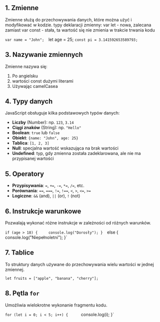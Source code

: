 ## 1. Zmienne

Zmienne służą do przechowywania danych, które można użyć i modyfikować w kodzie. 
typy deklaracji zmienny:
var 
let - nowa, zalecana zamiast var
const - stała, ta wartość się nie zmienia w trakcie trwania kodu

`var name = "John"; 
`let age = 25; 
`const pi = 3.141592653589793;`

## 3. Nazywanie zmiennych

Zmienne nazywa się:
1. Po angielsku
2. wartości const dużymi literami
3. Używając camelCasea

## 4. Typy danych

JavaScript obsługuje kilka podstawowych typów danych:

- **Liczby** (Number): np. `123`, `3.14`
- **Ciągi znaków** (String): np. `"Hello"`
- **Boolean**: `true` lub `false`
- **Obiekt**: `{name: "John", age: 25}`
- **Tablica**: `[1, 2, 3]`
- **Null**: specjalna wartość wskazująca na brak wartości
- **Undefined**: typ, gdy zmienna została zadeklarowana, ale nie ma przypisanej wartości

## 5. Operatory

- **Przypisywania**: `=`, `+=`, `-=`, `*=`, `/=`, etc.
- **Porównania**: `==`, `===`, `!=`, `!==`, `<`, `>`, `<=`, `>=`
- **Logiczne**: `&&` (and), `||` (or), `!` (not)

## 6. Instrukcje warunkowe

Pozwalają wykonać różne instrukcje w zależności od różnych warunków.

`if (age > 18) {     console.log("Dorosły"); } 
`else {     console.log("Niepełnoletni"); }`

## 7. Tablice

To struktury danych używane do przechowywania wielu wartości w jednej zmiennej.

`let fruits = ["apple", "banana", "cherry"];`

## 8. Pętla `for`

Umożliwia wielokrotne wykonanie fragmentu kodu.


`for (let i = 0; i < 5; i++) {     
`console.log(i); }`